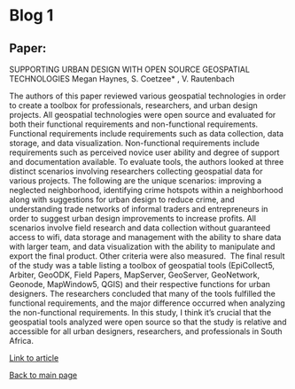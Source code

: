 
# Blog 1

## Paper:
SUPPORTING URBAN DESIGN WITH OPEN SOURCE GEOSPATIAL TECHNOLOGIES
Megan Haynes, S. Coetzee* , V. Rautenbach


The authors of this paper reviewed various geospatial technologies in order to create a toolbox for professionals, researchers, and urban design projects. All geospatial technologies were open source and evaluated for both their functional requirements and non-functional requirements. Functional requirements include requirements such as data collection, data storage, and data visualization. Non-functional requirements include requirements such as perceived novice user ability and degree of support and documentation available. To evaluate tools, the authors looked at three distinct scenarios involving researchers collecting geospatial data for various projects. The following are the unique scenarios: improving a neglected neighborhood, identifying crime hotspots within a neighborhood along with suggestions for urban design to reduce crime, and understanding trade networks of informal traders and entrepreneurs in order to suggest urban design improvements to increase profits. All scenarios involve field research and data collection without guaranteed access to wifi, data storage and management with the ability to share data with larger team, and data visualization with the ability to manipulate and export the final product. Other criteria were also measured. 
The final result of the study was a table listing a toolbox of geospatial tools (EpiCollect5, Arbiter, GeoODK, Field Papers, MapServer, GeoServer, GeoNetwork, Geonode, MapWindow5, QGIS) and their respective functions for urban designers. The researchers concluded that many of the tools fulfilled the functional requirements, and the major difference occurred when analyzing the non-functional requirements. In this study, I think it’s crucial that the geospatial tools analyzed were open source so that the study is relative and accessible for all urban designers, researchers, and professionals in South Africa. 


[Link to article](https://www.int-arch-photogramm-remote-sens-spatial-inf-sci.net/XLII-4-W14/93/2019/isprs-archives-XLII-4-W14-93-2019.pdf)


[Back to main page](index.md)
